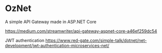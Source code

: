 # OzNet
A simple API Gateway made in ASP.NET Core

https://medium.com/streamwriter/api-gateway-aspnet-core-a46ef259dc54

JWT authentication
https://www.red-gate.com/simple-talk/dotnet/net-development/jwt-authentication-microservices-net/

